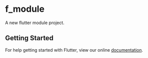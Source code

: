 # f_module

A new flutter module project.

## Getting Started

For help getting started with Flutter, view our online
[documentation](https://flutter.io/).

